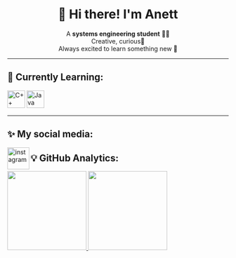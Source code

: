 <h1 align="center">🌸 Hi there! I'm Anett</h1>

<p align="center">
          A <strong>systems engineering student</strong> 👩‍💻<br>
          Creative, curious💫<br>
          Always excited to learn something new 🌱
</p>

---

## 🌷 Currently Learning:
<p align="left">
  <img src="https://cdn.jsdelivr.net/gh/devicons/devicon/icons/cplusplus/cplusplus-original.svg" alt="C++" width="40" height="40"/>
  <img src="https://cdn.jsdelivr.net/gh/devicons/devicon/icons/java/java-original.svg" alt="Java" width="40" height="40"/>
</p>

---

## ✨ My social media:
<p align="left">
<a href="https://www.instagram.com/fr.akane?igsh=MTJ6Z2V1OGc3bDM4MQ==" target="blank"><img align="left" src="https://user-images.githubusercontent.com/88904952/234981169-2dd1e58f-4b7e-468c-8213-034ba62156c3.png" alt="instagram" height="50" width="50" /></a>
</p>


## 💡 GitHub Analytics:
<p align="left">
  <a href="https://github.com/AnettMZK">
    <img height="180em" src="https://github-readme-stats-eight-theta.vercel.app/api?username=AnettMZK&show_icons=true&theme=dracula&include_all_commits=true&count_private=true"/>
    <img height="180em" src="https://github-readme-stats-eight-theta.vercel.app/api/top-langs/?username=AnettMZK&layout=compact&langs_count=8&theme=dracula"/>
  </a>
</p>
